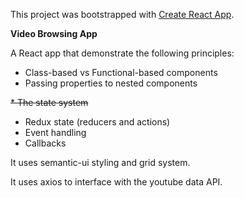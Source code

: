This project was bootstrapped with [Create React App](https://github.com/facebook/create-react-app).

**Video Browsing App**

A React app that demonstrate the following principles:

* Class-based vs Functional-based components
* Passing properties to nested components

~~* The state system~~
* Redux state (reducers and actions)
* Event handling
* Callbacks

It uses semantic-ui styling and grid system.

It uses axios to interface with the youtube data API.
